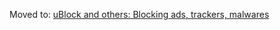 Moved to: [uBlock and others: Blocking ads, trackers, malwares](./uBlock-and-others%3A-Blocking-ads%2C-trackers%2C-malwares)
